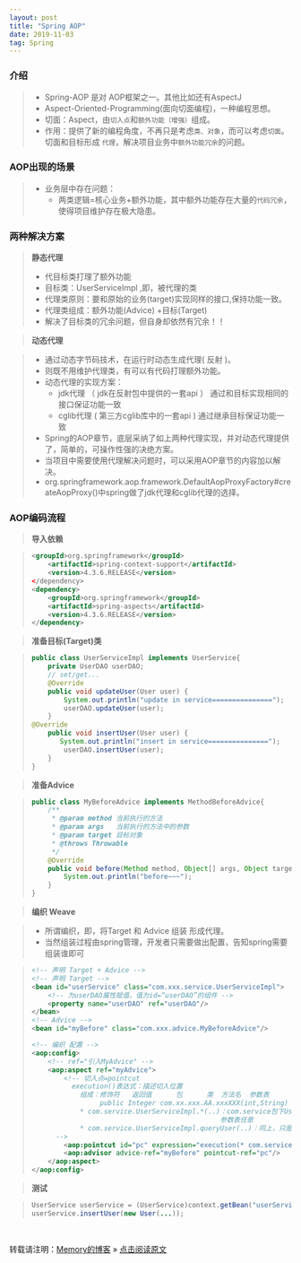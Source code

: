 ```yaml
---
layout: post
title: "Spring AOP"
date: 2019-11-03
tag: Spring
---
```

### 介绍

> * Spring-AOP 是对 AOP框架之一。其他比如还有AspectJ
> * Aspect-Oriented-Programming(面向切面编程)，一种编程思想。
> * 切面：Aspect，由`切入点`和`额外功能（增强）`组成。
> * 作用：提供了新的编程角度，不再只是考虑`类、对象`，而可以考虑`切面`。切面和目标形成 `代理`，解决项目业务中`额外功能冗余`的问题。

### AOP出现的场景

> * 业务层中存在问题：
>   - 两类逻辑=核心业务+额外功能，其中额外功能存在大量的`代码冗余`，使得项目维护存在极大隐患。

### 两种解决方案

> **静态代理**
>   - 代目标类打理了额外功能                   
>   - 目标类：UserServiceImpl ,即，被代理的类
>   - 代理类原则：要和原始的业务(target)实现同样的接口,保持功能一致。
>   - 代理类组成：额外功能(Advice) +目标(Target)
>   - 解决了目标类的冗余问题，但自身却依然有冗余！！

> **动态代理**

> * 通过动态字节码技术，在运行时动态生成代理( 反射 )。
> * 则既不用维护代理类，有可以有代码打理额外功能。
> * 动态代理的实现方案：
>   - jdk代理 （ jdk在反射包中提供的一套api ） 通过和目标实现相同的接口保证功能一致
>   - cglib代理 ( 第三方cglib库中的一套api )   通过继承目标保证功能一致
> * Spring的AOP章节，底层采纳了如上两种代理实现，并对动态代理提供了，简单的，可操作性强的决绝方案。
> * 当项目中需要使用代理解决问题时，可以采用AOP章节的内容加以解决。
> * org.springframework.aop.framework.DefaultAopProxyFactory#createAopProxy()中spring做了jdk代理和cglib代理的选择。

### AOP编码流程

> **导入依赖**

> ```xml
> <groupId>org.springframework</groupId>
>     <artifactId>spring-context-support</artifactId>
>     <version>4.3.6.RELEASE</version>
> </dependency>
> <dependency>
>     <groupId>org.springframework</groupId>
>     <artifactId>spring-aspects</artifactId>
>     <version>4.3.6.RELEASE</version>
> </dependency>
> ```

> **准备目标(Target)类**

> ```java
> public class UserServiceImpl implements UserService{
>     private UserDAO userDAO;
>     // set/get...
>     @Override
>     public void updateUser(User user) {
>         System.out.println("update in service===============");
>         userDAO.updateUser(user);
>     }
> @Override
>     public void insertUser(User user) {
>        System.out.println("insert in service===============");
>         userDAO.insertUser(user);
>     }
>}
>```

> **准备Advice**

>```java
> public class MyBeforeAdvice implements MethodBeforeAdvice{
>     /**
>      * @param method 当前执行的方法
>      * @param args   当前执行的方法中的参数
>      * @param target 目标对象
>      * @throws Throwable
>      */
>     @Override
>     public void before(Method method, Object[] args, Object target) throws Throwable {
>         System.out.println("before~~~");
>     }
> }
> ```

> **编织 Weave**

> * 所谓编织，即，将Target  和 Advice 组装 形成代理。
> * 当然组装过程由spring管理，开发者只需要做出配置，告知spring需要组装谁即可

>```xml
> <!-- 声明 Target + Advice -->
> <!-- 声明 Target -->
> <bean id="userService" class="com.xxx.service.UserServiceImpl">
>     <!-- 为userDAO属性赋值，值为id=“userDAO”的组件 -->
>     <property name="userDAO" ref="userDAO"/>
> </bean>
> <!-- Advice -->
> <bean id="myBefore" class="com.xxx.advice.MyBeforeAdvice"/>
> 
> <!-- 编织 配置 -->
> <aop:config>
>     <!-- ref="引入MyAdvice" -->
>     <aop:aspect ref="myAdvice">
>         <!-- 切入点=pointcut
>  			execution()表达式：描述切入位置
>             组成：修饰符   返回值      包      类  方法名  参数表
>                  public Integer com.xx.xxx.AA.xxxXXX(int,String)
>             * com.service.UserServiceImpl.*(..)：com.service包下UserServiceImpl类中，返回值修饰符任意，方法名任意，
> 												 参数表任意
>             * com.service.UserServiceImpl.queryUser(..)：同上，只是方法名不是任意，而是 ”queryUser“
> 		-->
>         <aop:pointcut id="pc" expression="execution(* com.service.UserServiceImpl.queryUser(..))"/>
>         <aop:advisor advice-ref="myBefore" pointcut-ref="pc"/>
>     </aop:aspect>
> </aop:config>
> ```

> **测试**

>```java
> UserService userService = (UserService)context.getBean("userService");
> userService.insertUser(new User(...));
>```

<br>
    
转载请注明：[Memory的博客](https://www.shendonghai.com) » [点击阅读原文]() 